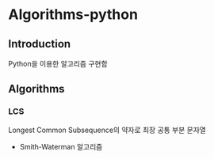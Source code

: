 # Algorithms-python

## Introduction
Python을 이용한 알고리즘 구현함
<br>

## Algorithms

### LCS
Longest Common Subsequence의 약자로 최장 공통 부분 문자열

  * Smith-Waterman 알고리즘
